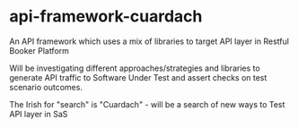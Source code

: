 # api-framework-cuardach

An API framework which uses a mix of libraries to target API layer in Restful Booker Platform

Will be investigating different approaches/strategies and libraries to generate API traffic to Software Under Test and assert checks on test scenario outcomes.

The Irish for "search" is "Cuardach" - will be a search of new ways to Test API layer in SaS
